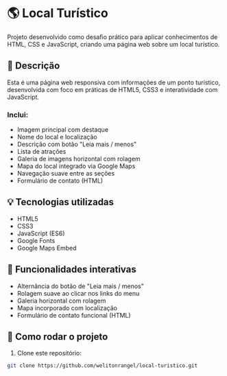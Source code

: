 # 🌎 Local Turístico

Projeto desenvolvido como desafio prático para aplicar conhecimentos de HTML, CSS e JavaScript, criando uma página web sobre um local turístico.

## 🧾 Descrição

Esta é uma página web responsiva com informações de um ponto turístico, desenvolvida com foco em práticas de HTML5, CSS3 e interatividade com JavaScript.

### Inclui:

- Imagem principal com destaque
- Nome do local e localização
- Descrição com botão "Leia mais / menos"
- Lista de atrações
- Galeria de imagens horizontal com rolagem
- Mapa do local integrado via Google Maps
- Navegação suave entre as seções
- Formulário de contato (HTML)

## 💡 Tecnologias utilizadas

- HTML5
- CSS3
- JavaScript (ES6)
- Google Fonts
- Google Maps Embed

## 🧭 Funcionalidades interativas

- Alternância do botão de "Leia mais / menos"
- Rolagem suave ao clicar nos links do menu
- Galeria horizontal com rolagem
- Mapa incorporado com localização
- Formulário de contato funcional (HTML)

## 📁 Como rodar o projeto

1. Clone este repositório:
```bash
git clone https://github.com/welitonrangel/local-turistico.git

